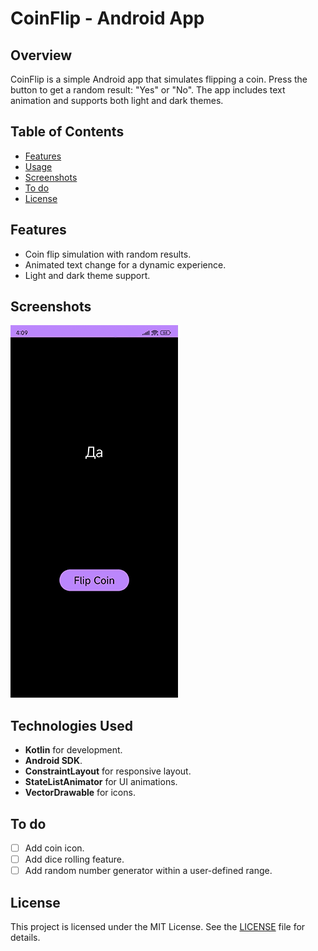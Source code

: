 # CoinFlip - Android App
## Overview
CoinFlip is a simple Android app that simulates flipping a coin. Press the button to get a random result: "Yes" or "No". The app includes text animation and supports both light and dark themes.

## Table of Contents
- [Features](#features)
- [Usage](#usage)
- [Screenshots](#Screenshots)
- [To do](#to-do)
- [License](#license)

## Features

- Coin flip simulation with random results.
- Animated text change for a dynamic experience.
- Light and dark theme support.

## Screenshots
![Ui](/images/UI-1.png)
## Technologies Used

- **Kotlin** for development.
- **Android SDK**.
- **ConstraintLayout** for responsive layout.
- **StateListAnimator** for UI animations.
- **VectorDrawable** for icons.

## To do

-[ ] Add coin icon.
-[ ] Add dice rolling feature.
-[ ] Add random number generator within a user-defined range.

## License

This project is licensed under the MIT License. See the [LICENSE](LICENSE) file for details.

